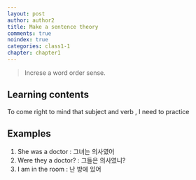 ```yaml
---
layout: post
author: author2
title: Make a sentence theory
comments: true
noindex: true
categories: class1-1
chapter: chapter1
---
```

>Increse a word order sense.

## Learning contents
To come right to mind that subject and verb , I need to practice 

## Examples
1. She was a doctor
: 그녀는 의사였어
2. Were they a doctor?
: 그들은 의사였니?
3. I am in the room
: 난 방에 있어
